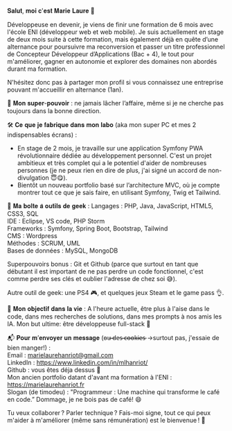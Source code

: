

𝐒𝐚𝐥𝐮𝐭, 𝐦𝐨𝐢 𝐜'𝐞𝐬𝐭 𝐌𝐚𝐫𝐢𝐞 𝐋𝐚𝐮𝐫𝐞 👋

Développeuse en devenir, je viens de finir une formation de 6 mois avec l'école ENI (développeur web et web mobile).
Je suis actuellement en stage de deux mois suite à cette formation, mais également déjà en quête d’une alternance pour poursuivre ma reconversion et passer un titre professionnel de Concepteur Développeur d’Applications (Bac + 4), le tout pour m'améliorer, gagner en autonomie et explorer des domaines non abordés durant ma formation.

N'hésitez donc pas à partager mon profil si vous connaissez une entreprise pouvant m'accueillir en alternance (1an).


🚀 𝐌𝐨𝐧 𝐬𝐮𝐩𝐞𝐫-𝐩𝐨𝐮𝐯𝐨𝐢𝐫 : ne jamais lâcher l’affaire, même si je ne cherche pas toujours dans la bonne direction.


🛠️ 𝐂𝐞 𝐪𝐮𝐞 𝐣𝐞 𝐟𝐚𝐛𝐫𝐢𝐪𝐮𝐞 𝐝𝐚𝐧𝐬 𝐦𝐨𝐧 𝐥𝐚𝐛𝐨 (aka mon super PC et mes 2 indispensables écrans) :
  - En stage de 2 mois, je travaille sur une application Symfony PWA révolutionnaire dédiée au développement personnel. C'est un projet ambitieux et très complet qui a le potentiel d'aider de nombreuses personnes (je ne peux rien en dire de plus, j'ai signé un accord de non-divulgation 😇😋).
  - Bientôt un nouveau portfolio basé sur l’architecture MVC, où je compte montrer tout ce que je sais faire, en utilisant Symfony, Twig et Tailwind.

    
🧰 𝐌𝐚 𝐛𝐨𝐢̂𝐭𝐞 𝐚̀ 𝐨𝐮𝐭𝐢𝐥𝐬 𝐝𝐞 𝐠𝐞𝐞𝐤 :
Langages : PHP, Java, JavaScript, HTML5, CSS3, SQL<br>
IDE : Eclipse, VS code, PHP Storm<br>
Frameworks : Symfony, Spring Boot, Bootstrap, Tailwind<br>
CMS : Wordpress<br>
Méthodes : SCRUM, UML<br>
Bases de données : MySQL, MongoDB<br>

Superpouvoirs bonus : Git et Github (parce que surtout en tant que débutant il est important de ne pas perdre un code fonctionnel, c'est comme perdre ses clés et oublier l'adresse de chez soi 😅).

Autre outil de geek: une PS4 🎮, et quelques jeux Steam et le game pass 👌.



🎯 𝐌𝐨𝐧 𝐨𝐛𝐣𝐞𝐜𝐭𝐢𝐟 𝐝𝐚𝐧𝐬 𝐥𝐚 𝐯𝐢𝐞 :
A l'heure actuelle, être plus à l'aise dans le code, dans mes recherches de solutions, dans mes prompts à nos amis les IA.
Mon but ultime: être développeuse full-stack 💙



📬 𝐏𝐨𝐮𝐫 𝐦’𝐞𝐧𝐯𝐨𝐲𝐞𝐫 𝐮𝐧 𝐦𝐞𝐬𝐬𝐚𝐠𝐞 (o̵u̵̶̵ ̵̶̵d̵e̵s̵ ̵̶̵c̵̶̵o̵̶̵o̵̶̵k̵̶̵i̵̶̵e̵̶̵s̵  ->surtout pas, j'essaie de bien manger!) :<br>
Email : marielaurehanriot@gmail.com <br>
LinkedIn : https://www.linkedin.com/in/mlhanriot/<br>
Github : vous êtes déja dessus 🤭<br>
Mon ancien portfolio datant d'avant ma formation à l'ENI : https://marielaurehanriot.fr<br>
Slogan (de timodeu) : "Programmeur : Une machine qui transforme le café en code.” Dommage, je ne bois pas de café! 😄




Tu veux collaborer ? Parler technique ? 
Fais-moi signe, tout ce qui peux m'aider à m'améliorer (même sans rémunération) est le bienvenue ! 🙌

